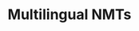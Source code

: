 ---
layout: named_collection
collection_name: multilingual-nmts
title: Multilingual NMTs
permalink: /multilingual-nmts/
---